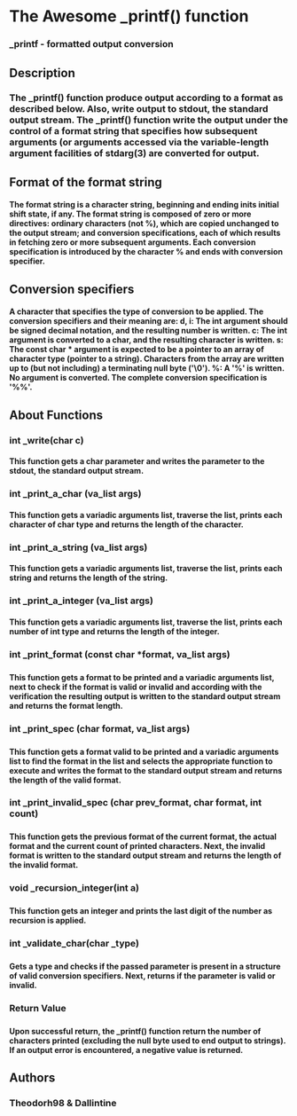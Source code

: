 <h1>The Awesome _printf() function</h1>
<h3>_printf - formatted output conversion</h3>
<h2>Description</h2>
<h3>The _printf() function produce output according to a format as described below. Also, write output to stdout, the standard output stream.
The _printf() function write the output under the control of a format string that specifies how subsequent arguments (or arguments accessed via the variable-length argument facilities of stdarg(3) are converted for output.</h3>

<h2>Format of the format string</h2>
<h4>The format string is a character string, beginning and ending inits initial shift state, if any. The format string is composed of zero or more directives: ordinary characters (not %), which are copied unchanged to the output stream; and conversion specifications, each of which results in fetching zero or more subsequent arguments. Each conversion specification is introduced by the character % and ends with conversion specifier.</h3>
<h2>Conversion specifiers</h4>
<h4>A character that specifies the type of conversion to be applied. The conversion specifiers and their meaning are:
d, i: The int argument should be signed decimal notation, and the resulting number is written.
c: The int argument is converted to a char, and the resulting character is written.
s: The const char * argument is expected to be a pointer to an array of character type (pointer to a string). Characters from the array are written up to (but not including) a terminating null byte ('\0').
%: A '%' is written. No argument is converted. The complete conversion specification is '%%'.</h4>
<h2>About Functions</h2>
<h3>int _write(char c)</h3>
<h4>This function gets a char parameter and writes the parameter to the stdout, the standard output stream.</h4>
<h3>int _print_a_char (va_list args)</h3>
<h4>This function gets a variadic arguments list, traverse the list, prints each character of char type and returns the length of the character.</h4>
<h3>int _print_a_string (va_list args)</h3>
<h4>This function gets a variadic arguments list, traverse the list, prints each string and returns the length of the string.</h4>
<h3>int _print_a_integer (va_list args)</h3>
<h4>This function gets a variadic arguments list, traverse the list, prints each number of int type and returns the length of the integer.</h4>
<h3>int _print_format (const char *format, va_list args)<h3>
<h4>This function gets a format to be printed and a variadic arguments list, next to check if the format is valid or invalid and according with the verification the resulting output is written to the standard output stream and returns the format length.</h4>
<h3>int _print_spec (char format, va_list args)<h3>
<h4>This function gets a format valid to be printed and a variadic arguments list to find the format in the list and selects the appropriate function to execute and writes the format to the standard output stream and returns the length of the valid format.</h4>
<h3>int _print_invalid_spec (char prev_format, char format, int count)<h3>
<h4>This function gets the previous format of the current format, the actual format and the current count of printed characters. Next, the invalid format is written to the standard output stream and returns the length of the invalid format.</h4>
<h3>void _recursion_integer(int a)<h3>
<h4>This function gets an integer and prints the last digit of the number as recursion is applied.</h4>
<h3>int _validate_char(char _type)<h3>
<h4>Gets a type and checks if the passed parameter is present in a structure of valid conversion specifiers. Next, returns if the parameter is valid or invalid.</h4>
<h3>Return Value<h3>
<h4>Upon successful return, the _printf() function return the number of characters printed (excluding the null byte used to end output to strings).
If an output error is encountered, a negative value is returned.</h4>

<h2>Authors</h2>
<h3>Theodorh98 & Dallintine</h3>
